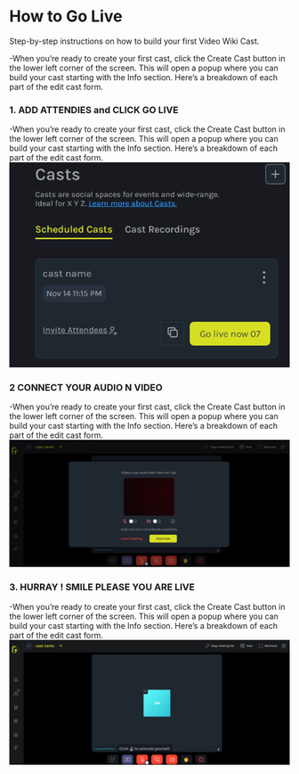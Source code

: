 # How to Go Live
Step-by-step instructions on how to build your first Video Wiki Cast.

-When you’re ready to create your first cast, click the Create Cast button in the lower left corner of the screen. This will open a popup where you can build your cast starting with the Info section. Here’s a breakdown of each part of the edit cast form. 

### 1. ADD ATTENDIES and CLICK GO LIVE
-When you’re ready to create your first cast, click the Create Cast button in the lower left corner of the screen. This will open a popup where you can build your cast starting with the Info section. Here’s a breakdown of each part of the edit cast form. 
![cast setup img](../static/img/golive/1.png)
### 2 CONNECT YOUR AUDIO N VIDEO
-When you’re ready to create your first cast, click the Create Cast button in the lower left corner of the screen. This will open a popup where you can build your cast starting with the Info section. Here’s a breakdown of each part of the edit cast form. 
![cast setup img](../static/img/golive/2.png)
### 3. HURRAY ! SMILE PLEASE YOU ARE LIVE
-When you’re ready to create your first cast, click the Create Cast button in the lower left corner of the screen. This will open a popup where you can build your cast starting with the Info section. Here’s a breakdown of each part of the edit cast form. 
![cast setup img](../static/img/golive/3.png)